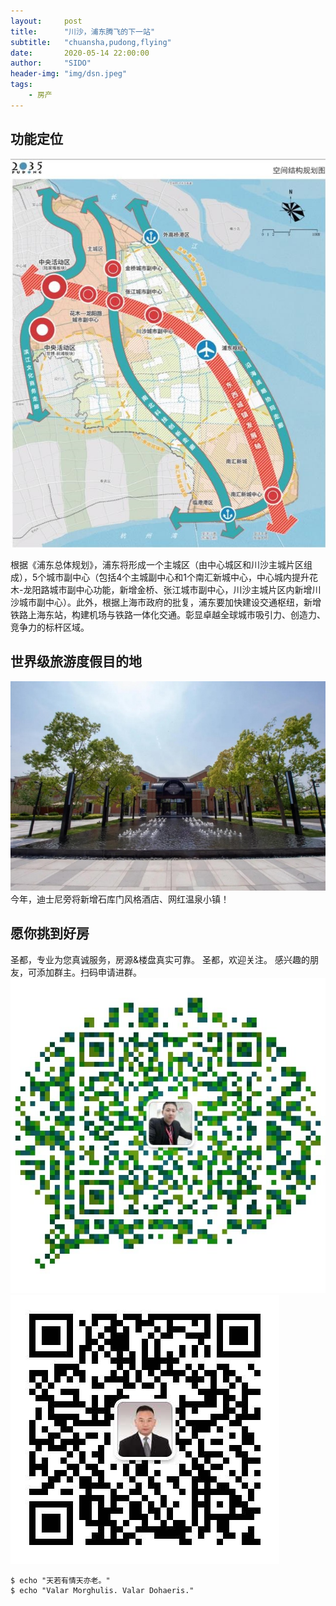 ```yaml
---
layout:     post
title:      "川沙，浦东腾飞的下一站"
subtitle:   "chuansha,pudong,flying"
date:       2020-05-14 22:00:00
author:     "SIDO"
header-img: "img/dsn.jpeg"
tags:
    - 房产
---
```


## 功能定位
![avatar](/img/chuansha.jpg)

根据《浦东总体规划》，浦东将形成一个主城区（由中心城区和川沙主城片区组成），5个城市副中心（包括4个主城副中心和1个南汇新城中心，中心城内提升花木-龙阳路城市副中心功能，新增金桥、张江城市副中心，川沙主城片区内新增川沙城市副中心）。此外，根据上海市政府的批复，浦东要加快建设交通枢纽，新增铁路上海东站，构建机场与铁路一体化交通。彰显卓越全球城市吸引力、创造力、竞争力的标杆区域。

## 世界级旅游度假目的地
![avatar](/img/skm.jpg)
今年，迪士尼旁将新增石库门风格酒店、网红温泉小镇！


## 愿你挑到好房
圣都，专业为您真诚服务，房源&楼盘真实可靠。
圣都，欢迎关注。
感兴趣的朋友，可添加群主。扫码申请进群。
![avatar](/img/wanqh.jpg)
![avatar](/img/yuh.jpg)
```
$ echo "天若有情天亦老。"
$ echo "Valar Morghulis. Valar Dohaeris."
```

